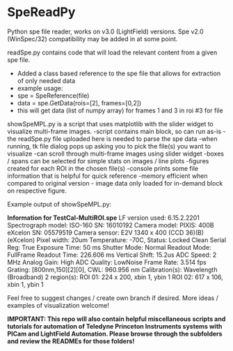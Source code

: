 # SpeReadPy
Python spe file reader, works on v3.0 (LightField) versions. Spe v2.0 (WinSpec/32) compatibility may be added in at some point.

readSpe.py contains code that will load the relevant content from a given spe file.
- Added a class based reference to the spe file that allows for extraction of only needed data
- example usage:
- spe = SpeReference(file)
- data = spe.GetData(rois=[2], frames=[0,2])
- this will get data (list of numpy array) for frames 1 and 3 in roi #3 for file

showSpeMPL.py is a script that uses matplotlib with the slider widget to visualize multi-frame images.
  -script contains main block, so can run as-is
  -the readSpe.py file uploaded here is needed to parse the spe data
  -when running, tk file dialog pops up asking you to pick the file(s) you want to visualize
  -can scroll through multi-frame images using slider widget
  -boxes / spans can be selected for simple stats on images / line plots
  -figures created for each ROI in the chosen file(s)
  -console prints some file information that is helpful for quick reference
  -memory efficient when compared to original version - image data only loaded for in-demand block on respective figure.

Example output of showSpeMPL.py:

**Information for TestCal-MultiROI.spe**
LF version used:        6.15.2.2201
Spectrograph model: ISO-160
        SN: 16010192
Camera model: PIXIS: 400B eXcelon
        SN: 05579519
Camera sensor:          E2V 1340 x 400 (CCD 36)(B)(eXcelon)
Pixel width:            20um
Temperature:            -70C, Status: Locked
Clean Serial Reg:       True
Exposure Time:          50 ms
Shutter Mode:           Normal
Readout Mode:           FullFrame
Readout Time:           226.606 ms
Vertical Shift:         15.2us
ADC Speed:                      2 MHz
Analog Gain:            High
ADC Quality:            LowNoise
Frame Rate:                     3.514 fps
Grating:                        [800nm,150][2][0], CWL: 960.956 nm
Calibration(s):         Wavelength (Broadband)
2 region(s):
        ROI 01: 224 x 200, xbin 1, ybin 1
        ROI 02: 617 x 106, xbin 1, ybin 1


Feel free to suggest changes / create own branch if desired.
More ideas / examples of visualization welcome!

**IMPORTANT: This repo will also contain helpful miscellaneous scripts and tutorials for automation of Teledyne Princeton Instruments systems with PICam and LightField Automation. Please browse through the subfolders and review the READMEs for those folders!**

